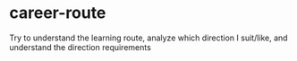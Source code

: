# career-route
Try to understand the learning route, analyze which direction I suit/like, and understand the direction requirements
